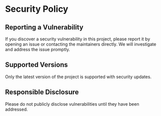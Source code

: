 # Security Policy

## Reporting a Vulnerability

If you discover a security vulnerability in this project, please report it by opening an issue or contacting the maintainers directly. We will investigate and address the issue promptly.

## Supported Versions

Only the latest version of the project is supported with security updates.

## Responsible Disclosure

Please do not publicly disclose vulnerabilities until they have been addressed.

